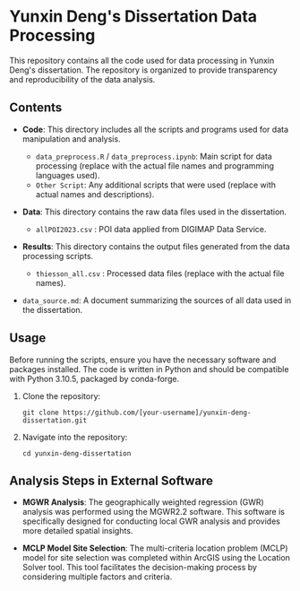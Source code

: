 # Yunxin Deng's Dissertation Data Processing

This repository contains all the code used for data processing in Yunxin Deng's dissertation. The repository is organized to provide transparency and reproducibility of the data analysis.

## Contents

- **Code**: This directory includes all the scripts and programs used for data manipulation and analysis.
  - `data_preprocess.R` / `data_preprocess.ipynb`: Main script for data processing (replace with the actual file names and programming languages used).
  - `Other Script`: Any additional scripts that were used (replace with actual names and descriptions).

- **Data**: This directory contains the raw data files used in the dissertation.
  - `allPOI2023.csv` : POI data applied from DIGIMAP Data Service.

- **Results**: This directory contains the output files generated from the data processing scripts.
  - `thiesson_all.csv` : Processed data files (replace with the actual file names).

- `data_source.md`: A document summarizing the sources of all data used in the dissertation.

## Usage

Before running the scripts, ensure you have the necessary software and packages installed. The code is written in Python and should be compatible with Python 3.10.5, packaged by conda-forge.

1. Clone the repository:
   
   `git clone https://github.com/[your-username]/yunxin-deng-dissertation.git`
   
3. Navigate into the repository:

   `cd yunxin-deng-dissertation`


## Analysis Steps in External Software

- **MGWR Analysis**: The geographically weighted regression (GWR) analysis was performed using the MGWR2.2 software. This software is specifically designed for conducting local GWR analysis and provides more detailed spatial insights.

- **MCLP Model Site Selection**: The multi-criteria location problem (MCLP) model for site selection was completed within ArcGIS using the Location Solver tool. This tool facilitates the decision-making process by considering multiple factors and criteria.
